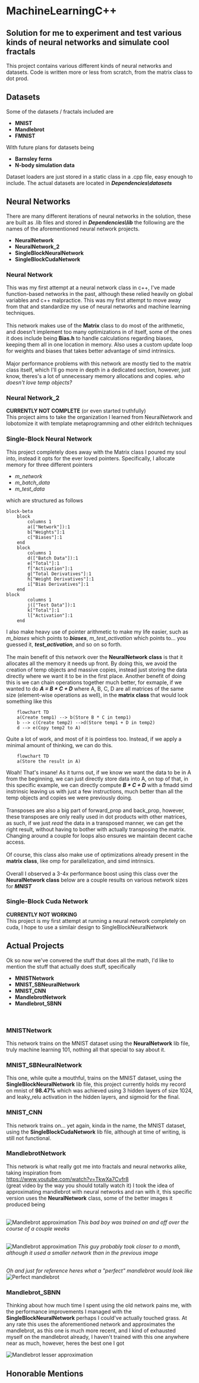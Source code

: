 # MachineLearningC++
## Solution for me to experiment and test various kinds of neural networks and simulate cool fractals
This project contains various different kinds of neural networks and datasets. Code is written more or less from scratch, from the matrix class to dot prod.

## Datasets
Some of the datasets / fractals included are
* **MNIST**
* **Mandlebrot**
* **FMNIST**

With future plans for datasets being
* **Barnsley ferns**
* **N-body simulation data**

Dataset loaders are just stored in a static class in a .cpp file, easy enough to include. The actual datasets are located in **_Dependencies\datasets_**
<br>

## Neural Networks
There are many different iterations of neural networks in the solution, these are built as .lib files and stored in **_Dependencies\lib_** the following are the names of the aforementioned neural network projects.
* **NeuralNetwork**
* **NeuralNetwork_2**
* **SingleBlockNeuralNetwork**
* **SingleBlockCudaNetwork**

### Neural Network
This was my first attempt at a neural network class in c++, I've made function-based networks in the past, although these relied heavily on global variables and c++ malpractice. This was my first attempt to move away from that and standardize my use of neural networks and machine learning techniques.
<br><br>
This network makes use of the **Matrix** class to do most of the arithmetic, and doesn't implement too many optimizations in of itself, some of the ones it does include being **Bias.h** to handle calculations regarding biases, keeping them all in one location in memory. Also uses a custom update loop for weights and biases that takes better advantage of simd intrinsics.
<br><br>
Major performance problems with this network are mostly tied to the matrix class itself, which I'll go more in depth in a dedicated section, however, just know, theres's a lot of unnecessary memory allocations and copies. *who doesn't love temp objects?* 
<br>

### Neural Network_2
**CURRENTLY NOT COMPLETE** (or even started truthfully) <br>
This project aims to take the organization I learned from NeuralNetwork and lobotomize it with template metaprogramming and other eldritch techniques

### Single-Block Neural Network
This project completely does away with the Matrix class I poured my soul into, instead it opts for the ever loved pointers. Specifically, I allocate memory for three different pointers
* *m_network*
* *m_batch_data*
* *m_test_data*

which are structured as follows <br>

```mermaid
block-beta
    block
        columns 1
        a(["Network"]):1
        b["Weights"]:1
        c["Biases"]:1
    end
    block
        columns 1
        d(["Batch Data"]):1
        e["Total"]:1
        f["Activation"]:1
        g["Total Derivatives"]:1
        h["Weight Derivatives"]:1
        i["Bias Derivatives"]:1
    end
block
        columns 1
        j(["Test Data"]):1
        k["Total"]:1
        l["Activation"]:1
    end
```

I also make heavy use of pointer arithmetic to make my life easier, such as *m_biases* which points to **_biases_**, *m_test_activation* which points to... you guessed it, **_test_activation_**, and so on so forth.
<br><br>
The main benefit of this network over the **NeuralNetwork class** is that it allocates all the memory it needs up front. By doing this, we avoid the creation of temp objects and massive copies, instead just storing the data directly where we want it to be in the first place. Another benefit of doing this is we can chain operations together much better, for exmaple, if we wanted to do **_A = B * C + D_** where A, B, C, D are all matrices of the same size (element-wise operations as well), in the **matrix class** that would look something like this

```mermaid
    flowchart TD
    a(Create temp1) --> b(Store B * C in temp1)
    b --> c(Create temp2) -->d(Store temp1 + D in temp2)
    d --> e(Copy temp2 to A)
```

Quite a lot of work, and most of it is pointless too. Instead, if we apply a minimal amount of thinking, we can do this.

```mermaid
    flowchart TD
    a(Store the result in A)
```

Woah! That's insane! As it turns out, if we know we want the data to be in A from the beginning, we can just directly store data into A, on top of that, in this specific example, we can directly compute **_B * C + D_** with a fmadd simd instrinsic leaving us with just a few instructions, much better than all the temp objects and copies we were previously doing.
<br><br>
Transposes are also a big part of forward_prop and back_prop, however, these transposes are only really used in dot products with other matrices, as such, if we just *read* the data in a transposed manner, we can get the right result, without having to bother with actually transposing the matrix. Changing around a couple for loops also ensures we maintain decent cache access.
<br><br>
Of course, this class also make use of optimizations already present in the **matrix class**, like omp for parallelization, and simd intrinsics.
<br><br>
Overall I observed a 3-4x performance boost using this class over the **NeuralNetwork class** below are a couple results on various network sizes for **_MNIST_**
<br>

### Single-Block Cuda Network
**CURRENTLY NOT WORKING** <br>
This project is my first attempt at running a neural network completely on cuda, I hope to use a similair design to SingleBlockNeuralNetwork


## Actual Projects
Ok so now we've convered the stuff that does all the math, I'd like to mention the stuff that actually does stuff, specifically
* **MNISTNetwork**
* **MNIST_SBNeuralNetwork**
* **MNIST_CNN**
* **MandlebrotNetwork**
* **Mandlebrot_SBNN**
<br>

### MNISTNetwork
This network trains on the MNIST dataset using the **NeuralNetwork** lib file, truly machine learning 101, nothing all that special to say about it.
<br>

### MNIST_SBNeuralNetwork
This one, while quite a mouthful, trains on the MNIST dataset, using the **SingleBlockNeuralNetwork** lib file, this project currently holds my record on mnist of **98.47%** which was achieved using 3 hidden layers of size 1024, and leaky_relu activation in the hidden layers, and sigmoid for the final.
<br>

### MNIST_CNN
This network trains on... yet again, kinda in the name, the MNIST dataset, using the **SingleBlockCudaNetwork** lib file, although at time of writing, is still not functional.
<br>

### MandlebrotNetwork
This network is what really got me into fractals and neural networks alike, taking inspiration from <br>https://www.youtube.com/watch?v=TkwXa7Cvfr8<br>
(great video by the way you should totally watch it) I took the idea of approximating mandlebrot with neural networks and ran with it, this specific version uses the **NeuralNetwork** class, some of the better images it produced being<br><br>

![Mandlebrot approximation](https://github.com/Joey574/MLImageLearning/blob/main/Mandlebrot%20Aproximations/4-27-24%20Big%20Network%202/5_9_24_final(19).bmp)
*This bad boy was trained on and off over the course of a couple weeks* <br><br>

![Mandlebrot approximation](https://github.com/Joey574/MLImageLearning/blob/main/Mandlebrot%20Aproximations/4-25-24%20Big%20Network%201/4_27_24_epoch1.bmp)
*This guy probably took closer to a month, although it used a smaller network than in the previous image*<br><br>

*Oh and just for reference heres what a "perfect" mandlebrot would look like* <br>
![Perfect mandlebrot](https://github.com/Joey574/MLImageLearning/blob/main/Mandlebrot%20Aproximations/PerfectMandlebrots/1920_1080_500_0.95.bmp)

### Mandlebrot_SBNN
Thinking about how much time I spent using the old network pains me, with the performance improvements I managed with the **SingleBlockNeuralNetwork** perhaps I could've actually touched grass. At any rate this uses the aforementioned network and approximates the mandlebrot, as this one is much more recent, and I kind of exhausted myself on the mandlebrot already, I haven't trained with this one anywhere near as much, however, heres the best one I got

![Mandlebrot lesser approximation](https://github.com/Joey574/MLImageLearning/blob/main/Mandlebrot%20Aproximations/9-12-24%20Desktop/big%20net%2C%20new%20system/final.bmp)

## Honorable Mentions

